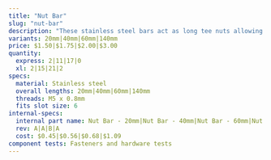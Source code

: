 ```yaml
---
title: "Nut Bar"
slug: "nut-bar"
description: "These stainless steel bars act as long tee nuts allowing M5 screws to securely hold plates, brackets, and other components to a v-slot extrusion."
variants: 20mm|40mm|60mm|140mm
price: $1.50|$1.75|$2.00|$3.00
quantity:
  express: 2|11|17|0
  xl: 2|15|21|2
specs:
  material: Stainless steel
  overall lengths: 20mm|40mm|60mm|140mm
  threads: M5 x 0.8mm
  fits slot size: 6
internal-specs:
  internal part name: Nut Bar - 20mm|Nut Bar - 40mm|Nut Bar - 60mm|Nut Bar - 140mm
  rev: A|A|B|A
  cost: $0.45|$0.56|$0.68|$1.09
component tests: Fasteners and hardware tests
---
```

